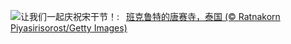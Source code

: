 ![](https://www.bing.com/th?id=OHR.ThailandPagodas_ZH-CN1143878296_UHD.jpg&w=1000)让我们一起庆祝宋干节！:&nbsp;&ensp;[班克鲁特的唐赛寺，泰国 (© Ratnakorn Piyasirisorost/Getty Images)](https://www.bing.com/th?id=OHR.ThailandPagodas_ZH-CN1143878296_UHD.jpg)
<br><br/>
